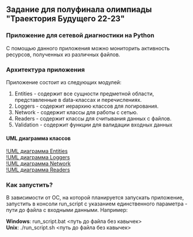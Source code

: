 ## Задание для полуфинала олимпиады "Траектория Будущего 22-23"
### Приложение для сетевой диагностики на Python

С помощью данного приложения можно мониторить активность ресурсов, полученных из различных файлов.
### Архитектура приложения
Приложение состоит из следующих модулей: 
1. Entities - содержит все сущности предметной области, представленные в data-классах и перечислениях.
2. Loggers - содержит иерархию классов для логирования.
3. Network - содержит классы для работы с сетью.
4. Readers - содержит классы для считывания данных с файлов.
5. Validation - содержит функции для валидации входных данных

#### UML диаграмма классов
[!UML диаграмма Entities](pics/entities.png "UML диаграмма Entities")\
[!UML диаграмма Loggers](pics/loggers.png "UML диаграмма Loggers")\
[!UML диаграмма Network](pics/network.png "UML диаграмма Network")\
[!UML диаграмма Readers](pics/readers.png "UML диаграмма Readers")

### Как запустить?
В зависимости от ОС, на которой планируется запускать приложение, запустить в консоли run_script с указанием 
единственного параметра - пути до файла с входными данными.
Например: 

**Windows**: run_script.bat <путь до файла без кавычек>\
**Unix**: ./run_script.sh <путь до файла без кавычек>